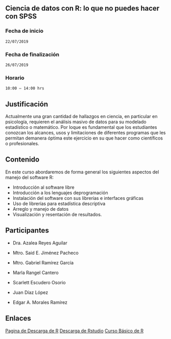 ## Ciencia de datos con R: lo que no puedes hacer con SPSS


### Fecha de inicio 
	22/07/2019
### Fecha de finalización 
	26/07/2019
### Horario
 	10:00 – 14:00 hrs

## Justificación

Actualmente una gran cantidad de hallazgos en ciencia, en particular en psicología, requieren el análisis masivo de datos para su modelado estadístico o matemático.
Por loque es fundamental que los estudiantes conozcan los alcances, usos y limitaciones de diferentes programas que les permitan demanera óptima este ejercicio en 
su que hacer como científicos o profesionales.


## Contenido


En este curso abordaremos de forma general los siguientes aspectos del manejo del software R:

* Introducción al software libre
* Introducción a los lenguajes deprogramación
* Instalación del software con sus librerías e interfaces gráficas
* Uso de librerías para estadística descriptiva
* Arreglo y manejo de datos
* Visualización y resentación de resultados. 

## Participantes

* Dra. Azalea Reyes Aguilar
* Mtro. Said E. Jiménez Pacheco
* Mtro. Gabriel Ramírez García

* Marla Rangel Cantero
* Scarlett Escudero Osorio
* Juan Díaz López

* Edgar  A. Morales Ramírez

 ## Enlaces

[Pagina de Descarga de R](https://cran.r-project.org/)
[Descarga de Rstudio](https://www.rstudio.com/products/rstudio/download/)
[Curso Básico de R](https://r-basico.aprendr.org/)


